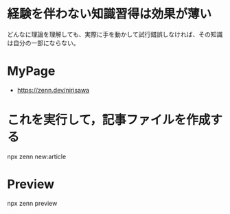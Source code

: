 # 経験を伴わない知識習得は効果が薄い

どんなに理論を理解しても、実際に手を動かして試行錯誤しなければ、その知識は自分の一部にならない。

# MyPage

- https://zenn.dev/nirisawa

# これを実行して，記事ファイルを作成する

npx zenn new:article

# Preview

npx zenn preview
